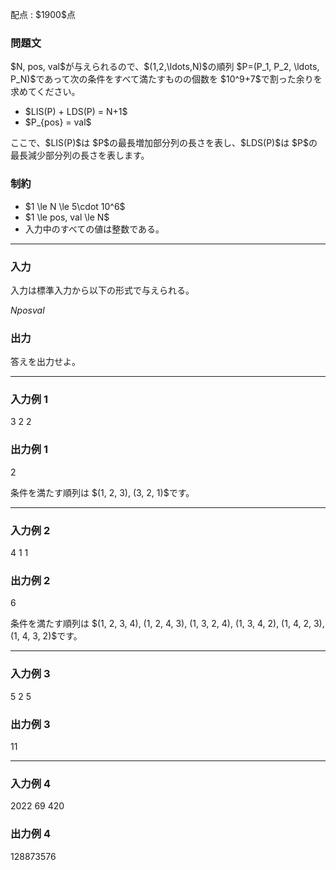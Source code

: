 
<div>

<span>

<span>

<p>
配点 : $1900$点
</p>

<div>

<section>

### **問題文**

<p>
$N, pos, val$が与えられるので、$(1,2,\ldots,N)$の順列 $P=(P_1, P_2, \ldots, P_N)$であって次の条件をすべて満たすものの個数を $10^9+7$で割った余りを求めてください。
</p>

<ul>

<li>
$LIS(P) + LDS(P) = N+1$
</li>

<li>
$P_{pos} = val$
</li>

</ul>

<p>
ここで、$LIS(P)$は $P$の最長増加部分列の長さを表し、$LDS(P)$は $P$の最長減少部分列の長さを表します。
</p>

</section>

</div>

<div>

<section>

### **制約**

<ul>

<li>
$1 \le N \le 5\cdot 10^6$
</li>

<li>
$1 \le pos, val \le N$
</li>

<li>
入力中のすべての値は整数である。
</li>

</ul>

</section>

</div>

---

<div>

<div>

<section>

### **入力**

<p>
入力は標準入力から以下の形式で与えられる。
</p>

<div>

$N$$pos$$val$
</div>

</section>

</div>

<div>

<section>

### **出力**

<p>
答えを出力せよ。
</p>

</section>

</div>

</div>

---

<div>

<section>

### **入力例 1**

<div>

3 2 2

</div>

</section>

</div>

<div>

<section>

### **出力例 1**

<div>

2

</div>

<p>
条件を満たす順列は $(1, 2, 3), (3, 2, 1)$です。
</p>

</section>

</div>

---

<div>

<section>

### **入力例 2**

<div>

4 1 1

</div>

</section>

</div>

<div>

<section>

### **出力例 2**

<div>

6

</div>

<p>
条件を満たす順列は $(1, 2, 3, 4), (1, 2, 4, 3), (1, 3, 2, 4), (1, 3, 4, 2), (1, 4, 2, 3), (1, 4, 3, 2)$です。
</p>

</section>

</div>

---

<div>

<section>

### **入力例 3**

<div>

5 2 5

</div>

</section>

</div>

<div>

<section>

### **出力例 3**

<div>

11

</div>

</section>

</div>

---

<div>

<section>

### **入力例 4**

<div>

2022 69 420

</div>

</section>

</div>

<div>

<section>

### **出力例 4**

<div>

128873576

</div>

</section>

</div>

</span>

</span>

</div>
